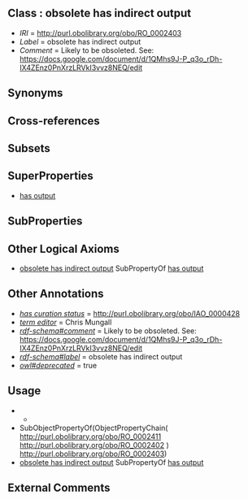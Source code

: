 
## Class : obsolete has indirect output

 * *IRI* = http://purl.obolibrary.org/obo/RO_0002403
 * *Label* = obsolete has indirect output
 * *Comment* = Likely to be obsoleted. See:
https://docs.google.com/document/d/1QMhs9J-P_q3o_rDh-IX4ZEnz0PnXrzLRVkI3vvz8NEQ/edit

## Synonyms


## Cross-references


## Subsets


## SuperProperties

 * [has output](../../RO/34/RO_0002234.md)

## SubProperties


## Other Logical Axioms

 * [obsolete has indirect output](../../RO/03/RO_0002403.md) SubPropertyOf [has output](../../RO/34/RO_0002234.md)

## Other Annotations

 * *[has curation status](../../IAO/14/IAO_0000114.md)* = http://purl.obolibrary.org/obo/IAO_0000428
 * *[term editor](../../IAO/17/IAO_0000117.md)* = Chris Mungall
 * *[rdf-schema#comment](../../nt/rdf-schema#comment.md)* = Likely to be obsoleted. See:
https://docs.google.com/document/d/1QMhs9J-P_q3o_rDh-IX4ZEnz0PnXrzLRVkI3vvz8NEQ/edit
 * *[rdf-schema#label](../../el/rdf-schema#label.md)* = obsolete has indirect output
 * *[owl#deprecated](../../ed/owl#deprecated.md)* = true

## Usage

 * -
 * SubObjectPropertyOf(ObjectPropertyChain( <http://purl.obolibrary.org/obo/RO_0002411> <http://purl.obolibrary.org/obo/RO_0002402> ) <http://purl.obolibrary.org/obo/RO_0002403>)
 * [obsolete has indirect output](../../RO/03/RO_0002403.md) SubPropertyOf [has output](../../RO/34/RO_0002234.md)

## External Comments

